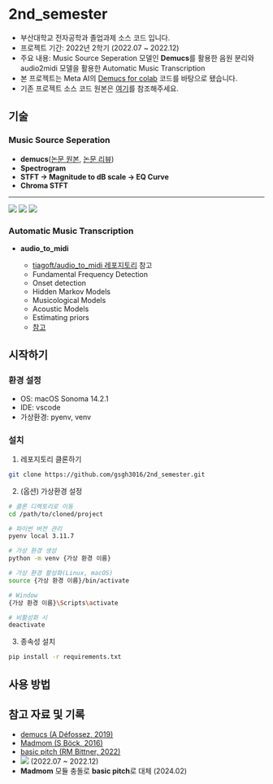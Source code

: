 # 2nd_semester

- 부산대학교 전자공학과 졸업과제 소스 코드 입니다.
- 프로젝트 기간: 2022년 2학기 (2022.07 ~ 2022.12)
- 주요 내용: Music Source Seperation 모델인 **Demucs**를 활용한 음원 분리와 audio2midi 모델을 활용한 Automatic Music Transcription
- 본 프로젝트는 Meta AI의 [Demucs for colab](https://colab.research.google.com/github/dvschultz/ml-art-colabs/blob/master/Demucs.ipynb) 코드를 바탕으로 됐습니다.
- 기존 프로젝트 소스 코드 원본은 [여기](https://colab.research.google.com/drive/1dkF6TIuqnE9lv9Si8jY-UDoapvEluvs8?usp=sharing)를 참조해주세요.

## 기술
### Music Source Seperation

- **demucs**([논문 원본](https://arxiv.org/pdf/1911.13254.pdf), [논문 리뷰](https://blog.naver.com/fafg3016/222896593022))
- **Spectrogram**
- **STFT &rarr; Magnitude to dB scale &rarr; EQ Curve**
- **Chroma STFT**

---

![](https://img.shields.io/badge/OS-macOS_Sonoma_14.2.1-%23000000) ![](https://img.shields.io/badge/IDE-Visual_Studio_Code-%23007ACC) ![](https://img.shields.io/badge/가상환경-pyenv,_venv-%233776AB)

### Automatic Music Transcription

- **audio_to_midi**

    - [tiagoft/audio_to_midi 레포지토리](https://github.com/tiagoft/audio_to_midi/) 참고
    - Fundamental Frequency Detection
    - Onset detection
    - Hidden Markov Models
    - Musicological Models
    - Acoustic Models
    - Estimating priors
    - [참고](https://github.com/tiagoft/audio_to_midi/blob/master/monophonic_audio_to_midi.md)

## 시작하기

### 환경 설정
- OS: macOS Sonoma 14.2.1
- IDE: vscode
- 가상환경: pyenv, venv

### 설치
1. 레포지토리 클론하기
```bash
git clone https://github.com/gsgh3016/2nd_semester.git
```

2. (옵션) 가상환경 설정
```bash
# 클론 디렉토리로 이동
cd /path/to/cloned/project

# 파이썬 버전 관리
pyenv local 3.11.7

# 가상 환경 생성
python -m venv {가상 환경 이름}

# 가상 환경 활성화(Linux, macOS)
source {가상 환경 이름}/bin/activate

# Window
{가상 환경 이름}\Scripts\activate

# 비활성화 시
deactivate
```

3. 종속성 설치
```bash
pip install -r requirements.txt
```

## 사용 방법

## 참고 자료 및 기록

- [demucs (A Défossez, 2019)](https://arxiv.org/pdf/1911.13254.pdf)
- [Madmom (S Böck, 2016)](https://arxiv.org/pdf/1605.07008)
- [basic pitch (RM Bittner, 2022)](https://arxiv.org/pdf/2203.09893.pdf)
- <a href='https://colab.research.google.com/drive/1dkF6TIuqnE9lv9Si8jY-UDoapvEluvs8?usp=sharing'><img src='https://img.shields.io/badge/기존 프로젝트 소스 코드-Open in Colab-%23F9AB00'/></a> (2022.07 ~ 2022.12)
- **Madmom** 모듈 충돌로 **basic pitch**로 대체 (2024.02)